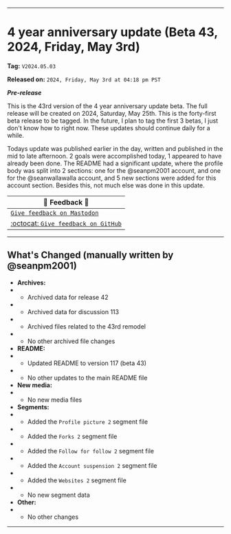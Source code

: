
***

# 4 year anniversary update (Beta 43, 2024, Friday, May 3rd)

**Tag:** `V2024.05.03`

**Released on:** `2024, Friday, May 3rd at 04:18 pm PST`

***Pre-release***

This is the 43rd version of the 4 year anniversary update beta. The full release will be created on 2024, Saturday, May 25th. This is the forty-first beta release to be tagged. In the future, I plan to tag the first 3 betas, I just don't know how to right now. These updates should continue daily for a while.

Todays update was published earlier in the day, written and published in the mid to late afternoon. 2 goals were accomplished today, 1 appeared to have already been done. The README had a significant update, where the profile body was split into 2 sections: one for the @seanpm2001 account, and one for the @seanwallawalla account, and 5 new sections were added for this account section. Besides this, not much else was done in this update.

| 📣️ Feedback 💬️ |
|---|
| [`Give feedback on Mastodon`](https://techhub.social/deck/@seanpm2001/112237731368032617) |
| [:octocat: `Give feedback on GitHub`](https://github.com/seanpm2001/seanpm2001/discussions/114/) |

---

## What's Changed (manually written by @seanpm2001)

- **Archives:**
- - Archived data for release 42
- - Archived data for discussion 113
- - Archived files related to the 43rd remodel <!-- This number should be 1 higher than the release data 2 lines above, and should match the README beta version) !-->
- - No other archived file changes
- **README:**
- - Updated README to version 117 (beta 43)
- - No other updates to the main README file
- **New media:**
- - No new media files
- **Segments:**
- - Added the `Profile picture 2` segment file
- - Added the `Forks 2` segment file
- - Added the `Follow for follow 2` segment file
- - Added the `Account suspension 2` segment file
- - Added the `Websites 2` segment file
- - No new segment data
- **Other:**
- - No other changes

***
